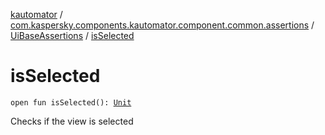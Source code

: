 [kautomator](../../index.md) / [com.kaspersky.components.kautomator.component.common.assertions](../index.md) / [UiBaseAssertions](index.md) / [isSelected](./is-selected.md)

# isSelected

`open fun isSelected(): `[`Unit`](https://kotlinlang.org/api/latest/jvm/stdlib/kotlin/-unit/index.html)

Checks if the view is selected

